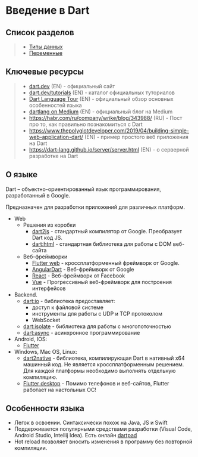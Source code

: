 # Введение в Dart
## Список разделов
> - [Типы данных](./data_types/data_types.md)
> - [Переменные](./variables/variables.md)

## Ключевые ресурсы
> - [dart.dev](https://dart.dev/) (EN) - официальный сайт
> - [dart.dev/tutorials](https://dart.dev/tutorials) (EN) - каталог официальных туториалов
> - [Dart Language Tour](https://dart.dev/guides/language/language-tour) (EN) - официальный обзор основных особенностей языка
> - [dartlang on Medium](https://medium.com/dartlang) (EN) - официальный блог на Medium
> - https://habr.com/ru/company/wrike/blog/343988/ (RU) - Пост про то, как правильно познакомиться с Dart
> - https://www.thepolyglotdeveloper.com/2019/04/building-simple-web-application-dart/ (EN) - пример простого веб приложения на Dart 
> - https://dart-lang.github.io/server/server.html (EN) - о серверной разработке на Dart

## О языке
Dart – объектно-ориентированный язык программирования, разработанный в Google.

Предназначен для разработки приложений для различных платформ.

- Web 
    - Решения из коробки
        - [dart2js](https://dart.dev/tools/dart2js) - стандартный компилятор от Google. Преобразует Dart код JS.
        - [dart:html](https://api.dart.dev/stable/2.7.2/dart-html/dart-html-library.html) - стандартная библиотека для работы с DOM веб-сайта
    - Веб-фреймворки
        - [Flutter web](https://flutter.dev/web) - кроссплатформенный фреймворк от Google.
        - [AngularDart](https://angulardart.dev/) - Веб-фреймворк от Google 
        - [React](https://pub.dev/packages/react) - Веб-фреймворк от Facebook
        - [Vue](https://pub.dev/packages/vue) - Прогрессивный веб-фреймворк для построения интерфейсов
- Backend.
   - [dart:io](https://api.dart.dev/stable/2.7.2/dart-io/dart-io-library.html) - библиотека предоставляет:
        - доступ к файловой системе
        - инструменты для работы с UDP и TCP протоколом
        - WebSocket
   - [dart:isolate](https://api.dart.dev/stable/2.7.2/dart-isolate/dart-isolate-library.html) - библиотека для работы с многопоточностью
   - [dart:async](https://api.flutter.dev/flutter/dart-async/dart-async-library.html) - асинхронное программирование
- Android, IOS:
    - [Flutter](https://flutter.dev/)
- Windows, Mac OS, Linux:
    - [dart2native](https://dart.dev/tools/dart2native) - библиотека, компилирующая Dart в нативный х64 машинный код.
      Не является кроссплатформенным решением. Для каждой платформы необходимо выполнять отдельную компиляцию.
    - [Flutter desktop](https://flutter.dev/desktop) - Помимо телефонов и веб-сайтов, Flutter работает на настольных ОС!
    
## Особенности языка
- Легок в освоении. Синтаксически похож на Java, JS и Swift 
- Поддерживается популярными средствами разработки (Visual Code, Android Studio, Intellij Idea). Есть онлайн [dartpad](https://dartpad.dev/)
- Hot reload позволяет вносить изменения в программу без повторной компиляции.
